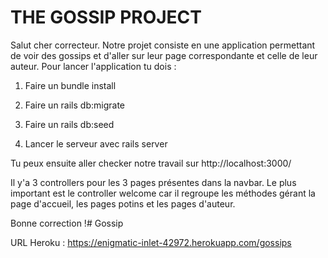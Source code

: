# THE GOSSIP PROJECT 

Salut cher correcteur. Notre projet consiste en une application permettant de voir des gossips et d'aller sur leur page correspondante et celle de leur auteur. Pour lancer l'application tu dois :

1) Faire un bundle install

2) Faire un rails db:migrate

3) Faire un rails db:seed

4) Lancer le serveur avec rails server

Tu peux ensuite aller checker notre travail sur http://localhost:3000/

Il y'a 3 controllers pour les 3 pages présentes dans la navbar. Le plus important est le controller welcome car il regroupe les méthodes gérant la page d'accueil, les pages potins et les pages d'auteur. 

Bonne correction !# Gossip

URL Heroku : https://enigmatic-inlet-42972.herokuapp.com/gossips
